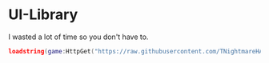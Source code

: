 # UI-Library

I wasted a lot of time so you don't have to.

```lua
loadstring(game:HttpGet("https://raw.githubusercontent.com/TNightmareHA/Roblox-GUI/main/HelloWorld.lua"))()
```
